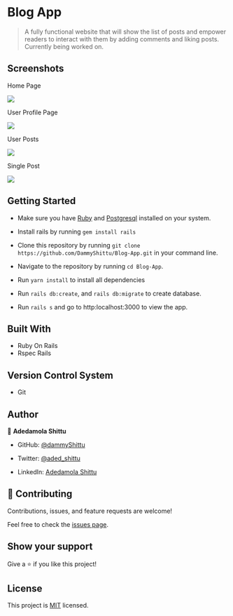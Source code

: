 # Blog App

> A fully functional website that will show the list of posts and empower readers to interact with them by adding comments and liking posts. Currently being worked on.

## Screenshots

Home Page

![](https://i.imgur.com/cnQDMto.png)

User Profile Page

![](https://i.imgur.com/TqtMaM0.png)

User Posts

![](https://i.imgur.com/2PM0tZT.png)

Single Post

![](https://i.imgur.com/gOl0rac.png)

## Getting Started

- Make sure you have [Ruby](https://www.ruby-lang.org/en/documentation/installation/) and [Postgresql](https://www.postgresql.org/download/) installed on your system.

- Install rails by running `gem install rails`

- Clone this repository by running `git clone https://github.com/DammyShittu/Blog-App.git` in your command line.

- Navigate to the repository by running `cd Blog-App`.

- Run `yarn install` to install all dependencies

- Run `rails db:create`, and `rails db:migrate`  to create database.

- Run `rails s` and go to http:localhost:3000 to view the app.

## Built With

- Ruby On Rails
- Rspec Rails

## Version Control System

- Git

## Author

👤 **Adedamola Shittu**

- GitHub: [@dammyShittu](https://github.com/DammyShittu/)

- Twitter: [@aded_shittu](https://twitter.com/aded_shittu/)

- LinkedIn: [Adedamola Shittu](https://www.linkedin.com/in/adedamolashittu/)

## 🤝 Contributing

Contributions, issues, and feature requests are welcome!

Feel free to check the [issues page](https://github.com/DammyShittu/Blog-App/issues).

## Show your support

Give a ⭐️ if you like this project!

## License

This project is [MIT](LICENSE) licensed.
